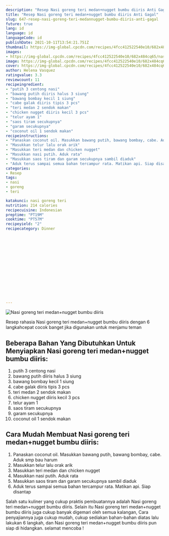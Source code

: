 ```yaml
---
description: "Resep Nasi goreng teri medan+nugget bumbu diiris Anti Gagal"
title: "Resep Nasi goreng teri medan+nugget bumbu diiris Anti Gagal"
slug: 647-resep-nasi-goreng-teri-medannugget-bumbu-diiris-anti-gagal
future: true
lang: id
language: id
languageCode: id
publishDate: 2021-10-11T13:54:21.751Z 
thumbnail: https://img-global.cpcdn.com/recipes/4fcc412522540e10/682x484cq65/nasi-goreng-teri-medannugget-bumbu-diiris-foto-resep-utama.webp
images:
- https://img-global.cpcdn.com/recipes/4fcc412522540e10/682x484cq65/nasi-goreng-teri-medannugget-bumbu-diiris-foto-resep-utama.webp
image: https://img-global.cpcdn.com/recipes/4fcc412522540e10/682x484cq65/nasi-goreng-teri-medannugget-bumbu-diiris-foto-resep-utama.webp
cover: https://img-global.cpcdn.com/recipes/4fcc412522540e10/682x484cq65/nasi-goreng-teri-medannugget-bumbu-diiris-foto-resep-utama.webp
author: Helena Vasquez
ratingvalue: 3.3
reviewcount: 11
recipeingredient:
- "putih 3 centong nasi"
- "bawang putih diiris halus 3 siung"
- "bawang bombay kecil 1 siung"
- "cabe galak diiris tipis 3 pcs"
- "teri medan 2 sendok makan"
- "chicken nugget diiris kecil 3 pcs"
- "telur ayam 1"
- "saos tiram secukupnya"
- "garam secukupnya"
- "coconut oil 1 sendok makan"
recipeinstructions:
- "Panaskan coconut oil. Masukkan bawang putih, bawang bombay, cabe. Aduk smp bau harum"
- "Masukkan telur lalu orak arik"
- "Masukkan teri medan dan chicken nugget"
- "Masukkan nasi putih. Aduk rata"
- "Masukkan saos tiram dan garam secukupnya sambil diaduk"
- "Aduk terus sampai semua bahan tercampur rata. Matikan api. Siap disantap"
categories:
- Resep
tags:
- nasi
- goreng
- teri

katakunci: nasi goreng teri 
nutrition: 214 calories
recipecuisine: Indonesian
preptime: "PT19M"
cooktime: "PT57M"
recipeyield: "2"
recipecategory: Dinner


     
    
    
    
    
    
    
    
    
    
    
      
    
---
```



![Nasi goreng teri medan+nugget bumbu diiris](https://img-global.cpcdn.com/recipes/4fcc412522540e10/682x484cq65/nasi-goreng-teri-medannugget-bumbu-diiris-foto-resep-utama.webp)

Resep rahasia Nasi goreng teri medan+nugget bumbu diiris    dengan 6 langkahcepat cocok banget jika digunakan untuk menjamu teman

<!--inarticleads1-->

## Beberapa Bahan Yang Dibutuhkan Untuk Menyiapkan Nasi goreng teri medan+nugget bumbu diiris:

1. putih 3 centong nasi
1. bawang putih diiris halus 3 siung
1. bawang bombay kecil 1 siung
1. cabe galak diiris tipis 3 pcs
1. teri medan 2 sendok makan
1. chicken nugget diiris kecil 3 pcs
1. telur ayam 1
1. saos tiram secukupnya
1. garam secukupnya
1. coconut oil 1 sendok makan



<!--inarticleads2-->

## Cara Mudah Membuat Nasi goreng teri medan+nugget bumbu diiris:

1. Panaskan coconut oil. Masukkan bawang putih, bawang bombay, cabe. Aduk smp bau harum
1. Masukkan telur lalu orak arik
1. Masukkan teri medan dan chicken nugget
1. Masukkan nasi putih. Aduk rata
1. Masukkan saos tiram dan garam secukupnya sambil diaduk
1. Aduk terus sampai semua bahan tercampur rata. Matikan api. Siap disantap




Salah satu kuliner yang cukup praktis pembuatannya adalah  Nasi goreng teri medan+nugget bumbu diiris. Selain itu  Nasi goreng teri medan+nugget bumbu diiris  juga cukup banyak digemari oleh semua kalangan, Cara penyajiannya juga cukup mudah, cukup sediakan bahan-bahan diatas lalu lakukan 6 langkah, dan  Nasi goreng teri medan+nugget bumbu diiris  pun siap di hidangkan. selamat mencoba !
